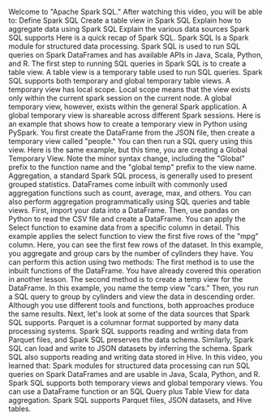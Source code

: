 Welcome to "Apache Spark SQL."
After watching this video, you will be able to:
Define Spark SQL
Create a table view in Spark SQL
Explain how to aggregate data using Spark SQL
Explain the various data sources Spark SQL supports
Here is a quick recap of Spark SQL.
Spark SQL Is a Spark module for structured data processing.
Spark SQL is used to run SQL queries on Spark DataFrames and has available APIs in Java,
Scala, Python, and R.
The first step to running SQL queries in Spark SQL
is to create a table view. A table view is a temporary table used to run SQL queries.
Spark SQL supports both temporary and global temporary table views.
A temporary view has local scope.
Local scope means that the view exists only within the current spark session on the current node.
A global temporary view, however, exists within the general Spark application. A
global temporary view is shareable across different Spark sessions.
Here is an example that shows how to create a temporary view in Python using PySpark.
You first create the DataFrame from the JSON file, then create a temporary view called "people."
You can then run a SQL query using this view.
Here is the same example, but this time, you are creating a Global Temporary View.
Note the minor syntax change, including the "Global" prefix to the function name
and the "global temp" prefix to the view name.
Aggregation, a standard Spark SQL process, is generally used to present grouped statistics.
DataFrames come inbuilt with commonly used aggregation functions
such as count, average, max, and others.
You can also perform aggregation programmatically using SQL queries and table views.
First, import your data into a DataFrame.
Then, use pandas on Python to read the CSV file and create a DataFrame.
You can apply the Select function to examine data from a specific column in detail.
This example applies the select function to view the first five rows of the "mpg" column.
Here, you can see the first few rows of the dataset.
In this example, you aggregate and group cars by the number of cylinders they have.
You can perform this action using two methods: The first method is to use the inbuilt
functions of the DataFrame. You have already covered this operation in another lesson.
The second method is to create a temp view for the DataFrame. In this example, you name the temp
view "cars." Then, you run a SQL query to group by cylinders and view the data in descending order.
Although you use different tools and functions, both approaches produce the same results.
Next, let's look at some of the data sources that Spark SQL supports.
Parquet is a columnar format supported by many data processing systems.
Spark SQL supports reading and writing data from Parquet files,
and Spark SQL preserves the data schema.
Similarly, Spark SQL can load and write to JSON datasets by inferring the schema.
Spark SQL also supports reading and writing data stored in Hive.
In this video, you learned that:
Spark modules for structured data processing can run SQL queries on
Spark DataFrames and are usable in Java, Scala, Python, and R.
Spark SQL supports both temporary views and global temporary views.
You can use a DataFrame function or an SQL Query plus Table View for data aggregation.
Spark SQL supports Parquet files, JSON datasets, and Hive tables.